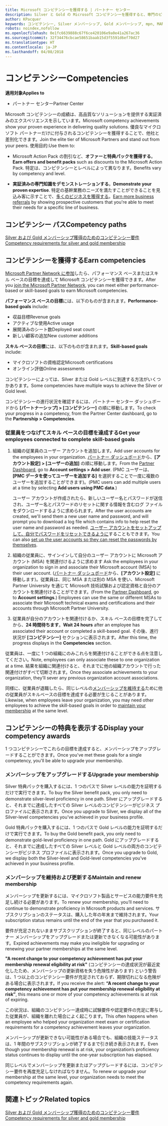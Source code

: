 ```yaml
---
title: Microsoft コンピテンシーを獲得する | パートナー センター
description: Silver と Gold の Microsoft コンピテンシーを獲得すると、専門のビジネス分野での質の高いソリューション提供の実績と専門知識を証明できます。
author: KPacquer
keywords: コンピテンシー, Silver メンバーシップ, Gold メンバーシップ, mpn, MAPS, 技能, 利点, パフォーマンス目標, スキル目標
robots: noindex,nofollow
ms.openlocfilehash: 0e1fc6639888c67f6ce420106e9a0e41a267ac36
ms.sourcegitcommit: 32f34476cbcae58651baab15d3f5591d6ef70d27
ms.translationtype: HT
ms.contentlocale: ja-JP
ms.lasthandoff: 04/08/2018
---
```

<!--
•   FWLink https://go.microsoft.com/fwlink/?linkid=851080 : top of page
•   FWLink https://go.microsoft.com/fwlink/?linkid=851281: top of page (duplicate)
•   FWLink https://go.microsoft.com/fwlink/?linkid=851079: Competencies (#attainment_paths)
•   FWLink https://go.microsoft.com/fwlink/?linkid=851081: Maintain and renew membership (#maintain_membership)
•   FWLink https://go.microsoft.com/fwlink/?linkid=851082: Get your employees connected to complete skill-based goals (#associating_achievements)
•   FWLink https://go.microsoft.com/fwlink/?linkid=851083 : Achievement overrides (#achievement_override)
•   FWLink: https://go.microsoft.com/fwlink/?linkid=851236: UI link, goes to the place where you import new users. Temporarily points to the Partner Center homepage.
•   FWLink: https://go.microsoft.com/fwlink/?linkid=851607 :Will go to the docs page for Silver/Gold competency achievements. Currently goes to https://partnercenter.microsoft.com/partner/cloud-solution-provider 

 -->

# <a name="competencies"></a><span data-ttu-id="7c23e-104">コンピテンシー</span><span class="sxs-lookup"><span data-stu-id="7c23e-104">Competencies</span></span>

**<span data-ttu-id="7c23e-105">適用対象</span><span class="sxs-lookup"><span data-stu-id="7c23e-105">Applies to</span></span>**
-  <span data-ttu-id="7c23e-106">パートナー センター</span><span class="sxs-lookup"><span data-stu-id="7c23e-106">Partner Center</span></span>

<span data-ttu-id="7c23e-107">Microsoft コンピテンシーの成績は、高品質なソリューションを提供する実証済みのエクスペリエンスを示しています。</span><span class="sxs-lookup"><span data-stu-id="7c23e-107">Microsoft competency achievements show your proven experience in delivering quality solutions.</span></span> <span data-ttu-id="7c23e-108">優良なマイクロソフト パートナーだけに付与されるコンピテンシーを獲得することで、他社と差別化できます。</span><span class="sxs-lookup"><span data-stu-id="7c23e-108">Join the elite tier of Microsoft Partners and stand out from your peers.</span></span> <span data-ttu-id="7c23e-109">使用目的:</span><span class="sxs-lookup"><span data-stu-id="7c23e-109">Use them to:</span></span> 

*  <span data-ttu-id="7c23e-110">Microsoft Action Pack の割引など、**オファーと特典パックを獲得する**。</span><span class="sxs-lookup"><span data-stu-id="7c23e-110">**Earn offers and benefit packs** such as discounts to the Microsoft Action Pack.</span></span> <span data-ttu-id="7c23e-111">特定は、コンピテンシーとレベルによって異なります。</span><span class="sxs-lookup"><span data-stu-id="7c23e-111">Benefits vary by competency and level.</span></span> 

*  <span data-ttu-id="7c23e-112">**実証済みの専門知識をデモンストレーションする**。</span><span class="sxs-lookup"><span data-stu-id="7c23e-112">**Demonstrate your proven expertise**.</span></span> <span data-ttu-id="7c23e-113">特定の基幹業務のニーズを満たすことができることを見込み客に示すことで、[多くのビジネスを獲得する](referrals.md)。</span><span class="sxs-lookup"><span data-stu-id="7c23e-113">[Earn more business referrals](referrals.md) by showing prospective customers that you're able to meet their needs for a specific line of business.</span></span>

## <a href="" id="attainment_paths"></a><span data-ttu-id="7c23e-114">コンピテンシー パス</span><span class="sxs-lookup"><span data-stu-id="7c23e-114">Competency paths</span></span>

[<span data-ttu-id="7c23e-115">Silver および Gold メンバーシップ獲得のためのコンピテンシー要件</span><span class="sxs-lookup"><span data-stu-id="7c23e-115">Competency requirements for silver and gold membership</span></span>](learn-about-competencies.md)

## <a name="earn-competencies"></a><span data-ttu-id="7c23e-116">コンピテンシーを獲得する</span><span class="sxs-lookup"><span data-stu-id="7c23e-116">Earn competencies</span></span>

<span data-ttu-id="7c23e-117">[Microsoft Partner Network に参加](mpn-overview.md)したら、パフォーマンス ベースまたはスキル ベースの目標を達成して Microsoft コンピテンシーを獲得できます。</span><span class="sxs-lookup"><span data-stu-id="7c23e-117">After you [join the Microsoft Partner Network](mpn-overview.md), you can meet either performance-based or skill-based goals to earn Microsoft competencies.</span></span> 

<span data-ttu-id="7c23e-118">**パフォーマンス ベースの目標**には、以下のものが含まれます。</span><span class="sxs-lookup"><span data-stu-id="7c23e-118">**Performance-based goals** include:</span></span> 
* <span data-ttu-id="7c23e-119">収益目標</span><span class="sxs-lookup"><span data-stu-id="7c23e-119">Revenue goals</span></span>
* <span data-ttu-id="7c23e-120">アクティブな使用</span><span class="sxs-lookup"><span data-stu-id="7c23e-120">Active usage</span></span>
* <span data-ttu-id="7c23e-121">展開済みのシート数</span><span class="sxs-lookup"><span data-stu-id="7c23e-121">Deployed seat count</span></span>
* <span data-ttu-id="7c23e-122">新しい顧客の追加</span><span class="sxs-lookup"><span data-stu-id="7c23e-122">New customer additions</span></span>

<span data-ttu-id="7c23e-123">**スキル ベースの目標**には、以下のものが含まれます。</span><span class="sxs-lookup"><span data-stu-id="7c23e-123">**Skill-based goals** include:</span></span> 
* <span data-ttu-id="7c23e-124">マイクロソフトの資格認定</span><span class="sxs-lookup"><span data-stu-id="7c23e-124">Microsoft certifications</span></span>
* <span data-ttu-id="7c23e-125">オンライン評価</span><span class="sxs-lookup"><span data-stu-id="7c23e-125">Online assessments</span></span> 

<span data-ttu-id="7c23e-126">コンピテンシーによっては、Silver または Gold レベルに到達する方法がいくつかあります。</span><span class="sxs-lookup"><span data-stu-id="7c23e-126">Some competencies have multiple ways to achieve the Silver or Gold level.</span></span>

<span data-ttu-id="7c23e-127">コンピテンシーの進行状況を確認するには、パートナー センター ダッシュボードから **[パートナーシップ] > [コンピテンシー]** の順に移動します。</span><span class="sxs-lookup"><span data-stu-id="7c23e-127">To check your progress in a competency, from the Partner Center dashboard, go to the **Partnership > Competencies**.</span></span> 

### <a href="" id="associating_achievements"></a><span data-ttu-id="7c23e-128">従業員をつなげてスキル ベースの目標を達成する</span><span class="sxs-lookup"><span data-stu-id="7c23e-128">Get your employees connected to complete skill-based goals</span></span>

1.  <span data-ttu-id="7c23e-129">組織の従業員のユーザー アカウントを追加します。</span><span class="sxs-lookup"><span data-stu-id="7c23e-129">Add user accounts for the employees in your organization.</span></span> <span data-ttu-id="7c23e-130">[パートナー ダッシュボード](http://partnercenter.microsoft.com)から、**[アカウント設定] > [ユーザーの追加]** の順に移動します。</span><span class="sxs-lookup"><span data-stu-id="7c23e-130">From the [Partner Dashboard](http://partnercenter.microsoft.com), go to **Account settings > Add user**.</span></span> <span data-ttu-id="7c23e-131">(PMC ユーザーは、**[PMC データを使ってユーザーを追加する]** を選択することで一度に複数のユーザーを追加することができます)。</span><span class="sxs-lookup"><span data-stu-id="7c23e-131">(PMC users can add multiple users at a time by selecting **Add users using PMC data**.)</span></span>

    <span data-ttu-id="7c23e-132">ユーザー アカウントが作成されたら、新しいユーザー名とパスワードが送信され、ユーザー名とパスワードのリセットに関する情報を含むログ ファイルをダウンロードするように求められます。</span><span class="sxs-lookup"><span data-stu-id="7c23e-132">After the user accounts are created, we'll send them a new user name and password, and will prompt you to download a log file which contains info to help reset the user name and password as needed.</span></span> <span data-ttu-id="7c23e-133">[ユーザー アカウントをセットアップして、自分でパスワードをリセットできるように](https://docs.microsoft.com/en-us/azure/active-directory/active-directory-passwords-getting-started)することもできます。</span><span class="sxs-lookup"><span data-stu-id="7c23e-133">You can also [set up the user accounts so they can reset the passwords by themselves](https://docs.microsoft.com/en-us/azure/active-directory/active-directory-passwords-getting-started).</span></span>

2. <span data-ttu-id="7c23e-134">組織の従業員に、サインインして自分のユーザー アカウントに Microsoft アカウント (MSA) を関連付けるように求めます </span><span class="sxs-lookup"><span data-stu-id="7c23e-134">Ask the employees in your organization to sign in and associate their Microsoft account (MSA) to their user account.</span></span> <span data-ttu-id="7c23e-135">([パートナー ダッシュボード](http://partnercenter.microsoft.com)から、**[アカウント設定]** に移動します)。従業員は、同じ MSA または別の MSA を使い、Microsoft Partner University を通じて Microsoft 技術試験および認定資格と自分のアカウントを関連付けることができます。</span><span class="sxs-lookup"><span data-stu-id="7c23e-135">(From the [Partner Dashboard](http://partnercenter.microsoft.com), go to **Account settings**.) Employees can use the same or different MSAs to associate their Microsoft technical exams and certifications and their accounts through Microsoft Partner University.</span></span>

3.  <span data-ttu-id="7c23e-136">従業員が自分のアカウントを関連付けるか、スキル ベースの目標を完了してから、**24 時間待ちます**。</span><span class="sxs-lookup"><span data-stu-id="7c23e-136">**Wait 24 hours** after an employee has associated their account or completed a skill-based goal.</span></span> <span data-ttu-id="7c23e-137">その後、進行状況が **[コンピテンシー]** セクションに表示されます。</span><span class="sxs-lookup"><span data-stu-id="7c23e-137">After this time, the progress displays in the **Competencies** section.</span></span>

<span data-ttu-id="7c23e-138">従業員は、一度に 1 つの組織にのみこれらを関連付けることができる点を注意してください。</span><span class="sxs-lookup"><span data-stu-id="7c23e-138">Note, employees can only associate these to one organization at a time.</span></span> <span data-ttu-id="7c23e-139">結果を組織に関連付けると、それまでに他の組織アカウントで行った関連付けがすべて切断されます。</span><span class="sxs-lookup"><span data-stu-id="7c23e-139">Once they associate achievements to your organization, they’ll sever any previous organization account associations.</span></span>

<span data-ttu-id="7c23e-140">同様に、従業員が退職したら、同じレベルの[メンバーシップを維持する](#maintaining_membership)ために他の従業員がスキルベースの目標を達成する必要が生じることがあります。</span><span class="sxs-lookup"><span data-stu-id="7c23e-140">Likewise, when employees leave your organization, you may need other employees to achieve the skill-based goals in order to [maintain your membership](#maintaining_membership) at the same level.</span></span>

## <a name="display-your-competency-awards"></a><span data-ttu-id="7c23e-141">コンピテンシーの特典を表示する</span><span class="sxs-lookup"><span data-stu-id="7c23e-141">Display your competency awards</span></span>

<span data-ttu-id="7c23e-142">1 つコンピテンシーでこれらの目標を達成すると、メンバーシップをアップグレードすることができます。</span><span class="sxs-lookup"><span data-stu-id="7c23e-142">Once you've met these goals for a single competency, you'll be able to upgrade your membership.</span></span>

### <a name="upgrade-your-membership"></a><span data-ttu-id="7c23e-143">メンバーシップをアップグレードする</span><span class="sxs-lookup"><span data-stu-id="7c23e-143">Upgrade your membership</span></span>

<span data-ttu-id="7c23e-144">Silver 特典パックを購入するには、1 つのパスで Silver レベルの能力を証明するだけで実行できます。</span><span class="sxs-lookup"><span data-stu-id="7c23e-144">To buy the Silver benefit pack, you only need to demonstrate silver-level proficiency in one path.</span></span> <span data-ttu-id="7c23e-145">Silver にアップグレードすると、それまでに達成したすべての Silver レベルのコンピテンシーがビジネス プロファイルに表示されます。</span><span class="sxs-lookup"><span data-stu-id="7c23e-145">Once you upgrade to Silver, we display all of the Silver-level competencies you’ve achieved in your business profile.</span></span> 

<span data-ttu-id="7c23e-146">Gold 特典パックを購入するには、1 つのパスで Gold レベルの能力を証明するだけで実行できます。</span><span class="sxs-lookup"><span data-stu-id="7c23e-146">To buy the Gold benefit pack, you only need to demonstrate gold-level proficiency in one path.</span></span> <span data-ttu-id="7c23e-147">Gold にアップグレードすると、それまでに達成したすべての Silver レベルと Gold レベルの両方のコンピテンシーがビジネス プロファイルに表示されます。</span><span class="sxs-lookup"><span data-stu-id="7c23e-147">Once you upgrade to Gold, we display both the Silver-level and Gold-level competencies you’ve achieved in your business profile.</span></span> 

### <a href="" id="maintain_membership"></a><span data-ttu-id="7c23e-148">メンバーシップを維持および更新する</span><span class="sxs-lookup"><span data-stu-id="7c23e-148">Maintain and renew membership</span></span>

<span data-ttu-id="7c23e-149">メンバーシップを更新するには、マイクロソフト製品とサービスの能力要件を充足し続ける必要があります。</span><span class="sxs-lookup"><span data-stu-id="7c23e-149">To renew your membership, you’ll need to continue to demonstrate proficiency in Microsoft products and services.</span></span> <span data-ttu-id="7c23e-150">サブスクリプションのステータスは、購入した年の年末まで維持されます。</span><span class="sxs-lookup"><span data-stu-id="7c23e-150">Your subscription status remains until the end of the year that you purchased it.</span></span>

<span data-ttu-id="7c23e-151">要件が充足されないままサブスクリプションが終了すると、同じレベルのパートナー メンバーシップをアップグレードまたは更新できなくなる可能性があります。</span><span class="sxs-lookup"><span data-stu-id="7c23e-151">Expired achievements may make you ineligible for upgrading or renewing your partner memberships at the same level.</span></span> 

<span data-ttu-id="7c23e-152">**"A recent change to your competency achievement has put your membership renewal eligibility at risk"** (コンピテンシーの達成状況が最近変化したため、メンバーシップの更新資格を失う危険性があります) という警告は、1 つ以上のコンピテンシー要件が充足されておらず、期限切れになる危険がある場合に表示されます。</span><span class="sxs-lookup"><span data-stu-id="7c23e-152">If you receive the alert: **“A recent change to your competency achievement has put your membership renewal eligibility at risk”**, this means one or more of your competency achievements is at risk of expiring.</span></span> 

<span data-ttu-id="7c23e-153">この状況は、組織のコンピテンシー達成時に試験要件や認定要件の充足に寄与した従業員が、組織を離れた場合によく起こります。</span><span class="sxs-lookup"><span data-stu-id="7c23e-153">This often happens when an employee who helped your organization meet exam or certification requirements for a competency achievement leaves your organization.</span></span> 

<span data-ttu-id="7c23e-154">メンバーシップが更新できない可能性がある場合でも、組織の技能ステータスは、1 年間のサブスクリプションが終了するまで引き続き表示されます。</span><span class="sxs-lookup"><span data-stu-id="7c23e-154">Even though your membership renewal is at risk, your organization’s proficiency status continues to display until the one-year subscription has elapsed.</span></span>

<span data-ttu-id="7c23e-155">同じレベルでメンバーシップを更新またはアップグレードするには、コンピテンシー要件を再度充足しなければなりません。</span><span class="sxs-lookup"><span data-stu-id="7c23e-155">To renew or upgrade your membership at the same level, your organization needs to meet the competency requirements again.</span></span>

## <a name="related-topics"></a><span data-ttu-id="7c23e-156">関連トピック</span><span class="sxs-lookup"><span data-stu-id="7c23e-156">Related topics</span></span>

[<span data-ttu-id="7c23e-157">Silver および Gold メンバーシップ獲得のためのコンピテンシー要件</span><span class="sxs-lookup"><span data-stu-id="7c23e-157">Competency requirements for silver and gold membership</span></span>](learn-about-competencies.md)